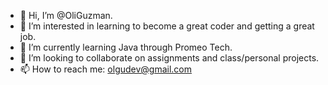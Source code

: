 - 👋 Hi, I’m @OliGuzman.
- 👀 I’m interested in learning to become a great coder and getting a great job.
- 🌱 I’m currently learning Java through Promeo Tech.
- 💞️ I’m looking to collaborate on assignments and class/personal projects. 
- 📫 How to reach me: olgudev@gmail.com

<!---
OliGuzman/OliGuzman is a ✨ special ✨ repository because its `README.md` (this file) appears on your GitHub profile.
You can click the Preview link to take a look at your changes.
--->
